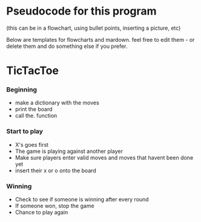 # Pseudocode for this program
(this can be in a flowchart, using bullet points, inserting a picture, etc)

Below are templates for flowcharts and mardown. feel free to edit them - or delete them and do something else if you prefer.

# TicTacToe

### Beginning
* make a dictionary with the moves
* print the board
* call the. function

### Start to play
* X's goes first
* The game is playing against another player
* Make sure players enter valid moves and moves that havent been done yet
* insert their x or o onto the board

### Winning
* Check to see if someone is winning after every round
* If someone won, stop the game
* Chance to play again 